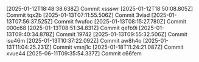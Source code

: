 
[2025-01-12T18:48:38.638Z] Commit xssswr
[2025-01-12T18:50:08.805Z] Commit tqx2b
[2025-01-13T07:11:55.506Z] Commit 3viad
[2025-01-13T07:56:37.525Z] Commit fwufoc
[2025-01-13T08:15:27.780Z] Commit 000c68
[2025-01-13T08:51:34.831Z] Commit qefb9i
[2025-01-13T09:40:34.878Z] Commit 19742
[2025-01-13T09:55:32.506Z] Commit isu46m
[2025-01-13T10:37:22.092Z] Commit aw8h4o
[2025-01-13T11:04:25.231Z] Commit vmnj1c
[2025-01-18T11:24:21.087Z] Commit xvue44
[2025-06-11T09:35:54.337Z] Commit c66fem